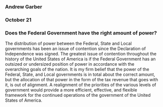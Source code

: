 ### Andrew Garber
### October 21
### Does the Federal Government have the right amount of power?

The distribution of power between the Federal, State and Local governments has been an issue of contention since the Declaration of Independence was signed. The greatest issue of contention throughout the history of the United States of America is if the Federal Government has an outsized or undersized position of power in accordance with the overarching goals of the nation. It is my firm belief that the power of the Federal, State, and Local governments is in total about the correct amount, but the allocation of that power in the form of the tax revenue that goes with it, is out of alignment. A realignment of the priorities of the various levels of government would provide a more efficient, effective, and flexible framework for the continued operations of the government of the United States of America.